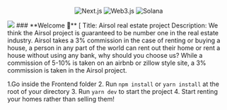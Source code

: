 <p align="center">
<img alt="Next.js" src="https://img.shields.io/badge/-Next.js-black?style=for-the-badge&logo=next.js&logoColor=white" /> 
<img alt="Web3.js" src="https://img.shields.io/badge/-Web3.js-F16822?style=for-the-badge&logo=web3.js&logoColor=white" />
<img alt="Solana" src="https://img.shields.io/badge/-Solana-3C3C3D?style=for-the-badge&logo=solana&logoColor=white" />
</p>

<img src="https://solanapay.com/_next/image?url=%2F_next%2Fstatic%2Fmedia%2Fsolanapay-logo.e34e7b7f.svg&w=256&q=75"/>
### **Welcome 👋**
[
Title: Airsol real estate project 
Description:  We think the Airsol project is guaranteed to be number one in the real estate industry. 
Airsol takes a 3% commission in the case of renting or buying a house, a person in any part of the world
can rent out their home or rent a house without using any bank, why should you choose us? While a commission
of 5-10% is taken on an airbnb or zillow style site, a 3% commission is taken in the Airsol project. 

 

 1.Go inside the Frontend folder
 2. Run `npm install` or `yarn install` at the root of your directory
3. Run `yarn dev` to start the project
4. Start renting your homes rather than selling them!



